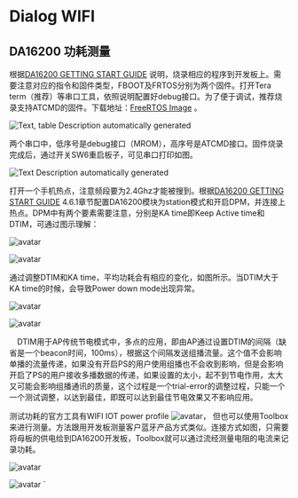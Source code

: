 ﻿---
sort: 15
---

# Dialog WIFI

## DA16200 功耗测量


根据[DA16200 GETTING START GUIDE](https://www.dialog-semiconductor.com/sites/default/files/2021-12/UM-WI-056-DA16200_DA16600_FreeRTOS_Getting_Started_Guide_Rev_1.1.pdf) 说明，烧录相应的程序到开发板上。需要注意对应的指令和固件类型，FBOOT及FRTOS分别为两个固件。打开Tera term（推荐）等串口工具，依照说明配置好debug接口。为了便于调试，推荐烧录支持ATCMD的固件。下载地址：[FreeRTOS Image](https://www.dialog-semiconductor.com/system/files/2021-12/DA16200_DA16600_IMG_FreeRTOS_Package_v3.2.2.0.zip) 。

![Text, table Description automatically generated](C:\Users\qguo\Documents\GitHub\image\WIFI\Aspose.Words.067ba06c-e7d4-46a3-bb57-4092ab8e3b57.001.png)

两个串口中，低序号是debug接口（MROM），高序号是ATCMD接口。固件烧录完成后，通过开关SW6重启板子，可见串口打印如图。

![Text Description automatically generated](Aspose.Words.067ba06c-e7d4-46a3-bb57-4092ab8e3b57.002.png)

打开一个手机热点，注意频段要为2.4Ghz才能被搜到。根据[DA16200 GETTING START GUIDE](https://www.dialog-semiconductor.com/sites/default/files/2021-12/UM-WI-056-DA16200_DA16600_FreeRTOS_Getting_Started_Guide_Rev_1.1.pdf) 4.6.1章节配置DA16200模块为station模式和开启DPM，并连接上热点。DPM中有两个要素需要注意，分别是KA time即Keep Active time和DTIM，可通过图示理解：

![avatar](C:\Users\qguo\Documents\GitHub\image\WIFI\wifi1)

![avatar](C:\Users\qguo\Documents\GitHub\image\WIFI\Aspose.Words.067ba06c-e7d4-46a3-bb57-4092ab8e3b57.004.png)



通过调整DTIM和KA time，平均功耗会有相应的变化，如图所示。当DTIM大于KA time的时候，会导致Power down mode出现异常。

![avatar](C:\Users\qguo\Documents\GitHub\image\WIFI\Aspose.Words.067ba06c-e7d4-46a3-bb57-4092ab8e3b57.005.png)

![avatar](C:\Users\qguo\Documents\GitHub\image\WIFI\Aspose.Words.067ba06c-e7d4-46a3-bb57-4092ab8e3b57.006.png)

`  `DTIM用于AP传统节电模式中，多点的应用，即由AP通过设置DTIM的间隔（缺省是一个beacon时间，100ms），根据这个间隔发送组播流量。这个值不会影响单播的流量传递，如果没有开启PS的用户使用组播也不会收到影响，但是会影响开启了PS的用户接收多播数据的传递，如果设置的太小，起不到节电作用，太大又可能会影响组播通讯的质量，这个过程是一个trial-error的调整过程，只能一个一个测试调整，以达到最佳，即既可以达到最佳节电效果又不影响应用。


测试功耗的官方工具有WIFI IOT power profile 
![avatar](C:\Users\qguo\Documents\GitHub\image\WIFI\Aspose.Words.067ba06c-e7d4-46a3-bb57-4092ab8e3b57.007.png)， 但也可以使用Toolbox来进行测量。方法跟用开发板测量客户蓝牙产品方式类似。连接方式如图，只需要将母板的供电给到DA16200开发板，Toolbox就可以通过流经测量电阻的电流来记录功耗。

![avatar](C:\Users\qguo\Documents\GitHub\image\WIFI\Aspose.Words.067ba06c-e7d4-46a3-bb57-4092ab8e3b57.008.png)

![avatar](C:\Users\qguo\Documents\GitHub\image\WIFI\Aspose.Words.067ba06c-e7d4-46a3-bb57-4092ab8e3b57.009.png)
`


